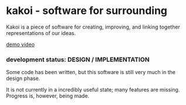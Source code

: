 # kakoi - software for surrounding

Kakoi is a piece of software for creating, improving, and linking together
representations of our ideas.

[demo video](https://michaelmmacleod.github.io/kakoi-demo.mp4)

### development status: DESIGN / IMPLEMENTATION ###

Some code has been written, but this software is still very much in the design
phase.

It is not currently in a incredibly useful state; many features are missing.
Progress is, however, being made.
